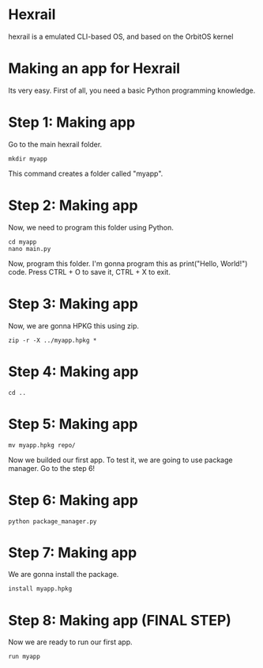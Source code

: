 # Hexrail
hexrail is a emulated CLI-based OS, and based on the OrbitOS kernel

# Making an app for Hexrail
Its very easy. First of all, you need a basic Python programming knowledge.

# Step 1: Making app

Go to the main hexrail folder.

```
mkdir myapp
```

This command creates a folder called "myapp".

# Step 2: Making app

Now, we need to program this folder using Python.

```
cd myapp
nano main.py
```
Now, program this folder. I'm gonna program this as print("Hello, World!") code. Press CTRL + O to save it, CTRL + X to exit.

# Step 3: Making app

Now, we are gonna HPKG this using zip.

```
zip -r -X ../myapp.hpkg *
```

# Step 4: Making app

```
cd ..
```

# Step 5: Making app

```
mv myapp.hpkg repo/
```

Now we builded our first app. To test it, we are going to use package manager. Go to the step 6!

# Step 6: Making app

```
python package_manager.py
```

# Step 7: Making app

We are gonna install the package.

```
install myapp.hpkg
```

# Step 8: Making app (FINAL STEP)

Now we are ready to run our first app.

```
run myapp
```
